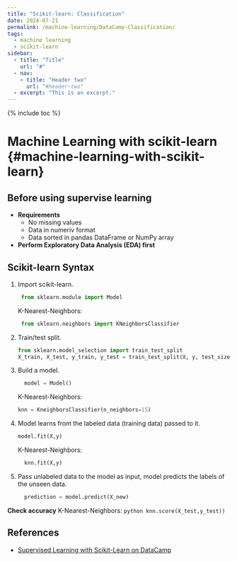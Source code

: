 ```yaml
---
title: "Scikit-learn: Classification"
date: 2024-07-21
permalink: /machine-learning/DataCamp-Classification/
tags:
  - machine learning
  - scikit-learn
sidebar:
  - title: "Title"
    url: "#"
  - nav:
    - title: "Header two"
      url: “#header-two"
  - excerpt: "This is an excerpt."
---
```

{% include toc %}

# Machine Learning with scikit-learn {#machine-learning-with-scikit-learn}

## Before using supervise learning
- **Requirements**
  - No missing values
  - Data in numeriv format
  - Data sorted in pandas DataFrame or NumPy array
- **Perform Exploratory Data Analysis (EDA) first**

## Scikit-learn Syntax

1. Import scikit-learn.
   ```python
    from sklearn.module import Model
   ```
   K-Nearest-Neighbors:
   ```python
    from sklearn.neighbors import KNeighborsClassifier
   ```
2. Train/test split.
    ```python
    from sklearn.model_selection import train_test_split
    X_train, X_test, y_train, y_test = train_test_split(X, y, test_size = 0.3, random_state = 21 stratify = y)
    ``` 
3. Build a model.
    ```python
      model = Model()
    ```
    K-Nearest-Neighbors:
    ```python
    knn = KneighborsClassifier(n_neighbors=15)
    ```
4. Model learns from the labeled data (training data) passed to it.
    ```python
    model.fit(X,y)
    ```
    K-Nearest-Neighbors:
    ```python
      knn.fit(X,y)
    ```
8. Pass unlabeled data to the model as input, model predicts the labels of the unseen data.
    ```python
      prediction = model.predict(X_new)
    ```
**Check accuracy**
    K-Nearest-Neighbors:
    ```python
      knn.score(X_test,y_test))
    ```


## References

- [Supervised Learning with Scikit-Learn on DataCamp](https://app.datacamp.com/learn/courses/supervised-learning-with-scikit-learn)


